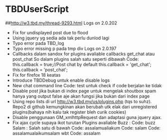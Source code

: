 TBDUserScript
=============

##http://w3.tbd.my/thread-9293.html
Logs on 2.0.202
* Fix for undisplayed post due to flood
* Using jquery yg sedia ada tak perlu dunlod lagi
* Typo error pada TBD_log
* Typo error missing p pada tmp div
Logs on 2.0.197
* Callbacks dalam sandox for plugins avaliable callbacks get_chat atau post_chat
So dalam plugins salah satu seperti dibawah
Code:
this.callback = true;//Post chat by default
this.callback = 'get_chat';
this.callback = 'post_chat';
* Fix for firefox 18 keatas
* Introduce TBDDebug untuk enable disable logs
* New chat command line
Code:
test
untuk check if code berjalan ke tidak
* Disable post jika bukan di index page untuk mengelak shoutbox spam hanya yang output false aje akan fungsi jika bukan dari index page
* Using repo lists di url http://w3.tbd.my/us/plugins.php (tqs to suhz). Repo2 di github kemungkinan akan berubah utk elak dari unregistered plugins(bahaya nih kalu tak register bleh curik cookies)
* Disable penggunaan GM_xmlhttpRequest dan adaptasi guna jquery ajax.
* Fix ajax cycle supaya ikot turutan
Plugins avaliable
Buzz :
Code:
buzz
Salam : Salah satu di bawah
Code:
assalamualiakum
Code:
salam
Code:
assalamualaikumsalam wbt
Code:
assalam


